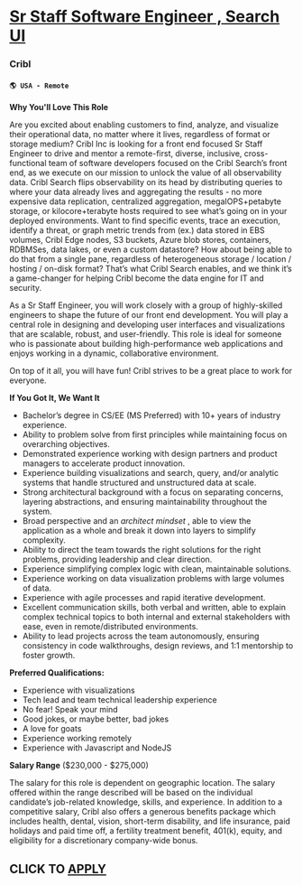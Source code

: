 # [Sr Staff Software Engineer , Search UI](https://www.remotewlb.com/apply/sr-staff-software-engineer-search-ui)  
### Cribl  
#### `🌎 USA - Remote`  

**Why You'll Love This Role**

Are you excited about enabling customers to find, analyze, and visualize their operational data, no matter where it lives, regardless of format or storage medium? Cribl Inc is looking for a front end focused Sr Staff Engineer to drive and mentor a remote-first, diverse, inclusive, cross-functional team of software developers focused on the Cribl Search’s front end, as we execute on our mission to unlock the value of all observability data. Cribl Search flips observability on its head by distributing queries to where your data already lives and aggregating the results - no more expensive data replication, centralized aggregation, megaIOPS+petabyte storage, or kilocore+terabyte hosts required to see what’s going on in your deployed environments. Want to find specific events, trace an execution, identify a threat, or graph metric trends from (ex.) data stored in EBS volumes, Cribl Edge nodes, S3 buckets, Azure blob stores, containers, RDBMSes, data lakes, or even a custom datastore? How
about being able to do that from a single pane, regardless of heterogeneous storage / location / hosting / on-disk format? That’s what Cribl Search enables, and we think it’s a game-changer for helping Cribl become the data engine for IT and security.

As a Sr Staff Engineer, you will work closely with a group of highly-skilled engineers to shape the future of our front end development. You will play a central role in designing and developing user interfaces and visualizations that are scalable, robust, and user-friendly. This role is ideal for someone who is passionate about building high-performance web applications and enjoys working in a dynamic, collaborative environment.

On top of it all, you will have fun! Cribl strives to be a great place to work for everyone.

**If You Got It, We Want It**

  * Bachelor’s degree in CS/EE (MS Preferred) with 10+ years of industry experience.
  * Ability to problem solve from first principles while maintaining focus on overarching objectives.
  * Demonstrated experience working with design partners and product managers to accelerate product innovation.
  * Experience building visualizations and search, query, and/or analytic systems that handle structured and unstructured data at scale.
  * Strong architectural background with a focus on separating concerns, layering abstractions, and ensuring maintainability throughout the system.
  * Broad perspective and an _architect mindset_ , able to view the application as a whole and break it down into layers to simplify complexity.
  * Ability to direct the team towards the right solutions for the right problems, providing leadership and clear direction.
  * Experience simplifying complex logic with clean, maintainable solutions.
  * Experience working on data visualization problems with large volumes of data.
  * Experience with agile processes and rapid iterative development.
  * Excellent communication skills, both verbal and written, able to explain complex technical topics to both internal and external stakeholders with ease, even in remote/distributed environments.
  * Ability to lead projects across the team autonomously, ensuring consistency in code walkthroughs, design reviews, and 1:1 mentorship to foster growth.

**Preferred Qualifications:**

  * Experience with visualizations
  * Tech lead and team technical leadership experience
  * No fear! Speak your mind
  * Good jokes, or maybe better, bad jokes
  * A love for goats
  * Experience working remotely
  * Experience with Javascript and NodeJS

**Salary Range** ($230,000 - $275,000)

The salary for this role is dependent on geographic location. The salary offered within the range described will be based on the individual candidate’s job-related knowledge, skills, and experience. In addition to a competitive salary, Cribl also offers a generous benefits package which includes health, dental, vision, short-term disability, and life insurance, paid holidays and paid time off, a fertility treatment benefit, 401(k), equity, and eligibility for a discretionary company-wide bonus.

  
## CLICK TO [APPLY](https://www.remotewlb.com/apply/sr-staff-software-engineer-search-ui)

